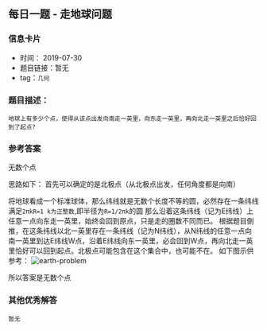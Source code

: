 ## 每日一题 - 走地球问题

### 信息卡片

- 时间： 2019-07-30
- 题目链接：暂无
- tag：`几何`

### 题目描述：

```
地球上有多少个点，使得从该点出发向南走一英里，向东走一英里，再向北走一英里之后恰好回到了起点?
```

### 参考答案
无数个点

思路如下：
首先可以确定的是北极点（从北极点出发，任何角度都是向南）

将地球看成一个标准球体，那么纬线就是无数个长度不等的圆，必然存在一条纬线满足`2πkR=1 k为正整数`,即半径为`R=1/2πk`的圆
那么沿着这条纬线（记为E纬线）上任意一点向东走一英里，始终会回到原点，只是走的圈数不同而已。
根据题目倒推，在这条纬线以北一英里存在一条纬线（记为N纬线），从N纬线的任意一点向南一英里到达E纬线W点，沿着E纬线向东一英里，必会回到W点，再向北走一英里恰好可以回到起点。北极点可能包含在这个集合中，也可能不在。
如下图示供参考：
![earth-problem](../assets/daily/2019-07-30.jpg)

所以答案是无数个点

### 其他优秀解答
```
暂无
```
